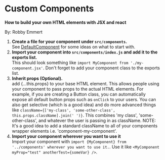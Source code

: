 # Custom Components  
**How to build your own HTML elements with JSX and react**  

By: Robby Emmert

1. **Create a file for your component under `src/components`.**   
 See [DefaultComponent](../../src/components/default-component.jsx) for some ideas on what to start with.
2. **Import your component into `src/components/index.js` and add it to the exports list.**  
 This should look something like `import MyComponent from './my-component.jsx'`.  Don't forget to add your component class to the exports list.
3. **Inherit props (Optional).**  
 add {...this.props} to your base HTML element. This allows people using your component to pass props to the actual HTML elements.  For example, if you are creating a Button class, you can automatically expose all default button props such as `onClick` to your users.  You can also get selective (which is a good idea) and do more advanced things like `className={['my-class', 'some-other-class', this.props.className].join(' ')}`.  This combines 'my class', 'some-other-class', and whatever the user is passing in as className.  NOTE: It's a good idea to add a standard className to all of your components wrapper elements i.e. 'component-my-component'.
4. **Import your component wherever you want to use it**  
 Import your component with `import {MyComponent} from '../components' wherever you want to use it.`.  Use it like `<MyComponent myProp="test" anotherTest={someVar} />`.
